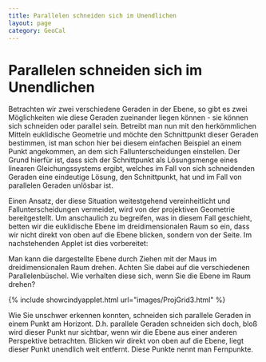 ```yaml
---
title: Parallelen schneiden sich im Unendlichen
layout: page
category: GeoCal
---
```

# Parallelen schneiden sich im Unendlichen

Betrachten wir zwei verschiedene Geraden in der Ebene, so gibt es zwei Möglichkeiten wie diese Geraden zueinander liegen können - sie können sich schneiden oder parallel sein. Betreibt man nun mit den herkömmlichen Mitteln euklidische Geometrie und möchte den Schnittpunkt dieser Geraden bestimmen, ist man schon hier bei diesem einfachen Beispiel an einem Punkt angekommen, an dem sich Fallunterscheidungen einstellen.  Der Grund hierfür ist, dass sich der Schnittpunkt als Lösungsmenge eines linearen Gleichungssystems ergibt, welches im Fall von sich schneidenden Geraden eine eindeutige Lösung, den Schnittpunkt, hat und im Fall von parallelen Geraden unlösbar ist.

Einen Ansatz, der diese Situation weitestgehend vereinheitlicht und Fallunterscheidungen vermeidet, wird von der projektiven Geometrie bereitgestellt. Um anschaulich zu begreifen, was in diesem Fall geschieht, betten wir die euklidische Ebene im dreidimensionalen Raum so ein, dass wir nicht direkt von oben auf die Ebene blicken, sondern von der Seite. Im nachstehenden Applet ist dies vorbereitet:

Man kann die dargestellte Ebene durch Ziehen mit der Maus im dreidimensionalen Raum drehen. Achten Sie dabei auf die verschiedenen Parallelenbüschel. Wie verhalten diese sich, wenn Sie die Ebene im Raum drehen?



{% include showcindyapplet.html url="images/ProjGrid3.html" %}




Wie Sie unschwer erkennen konnten, schneiden sich parallele Geraden in einem Punkt am Horizont. D.h. parallele Geraden schneiden sich doch, bloß wird dieser Punkt nur sichtbar, wenn wir die Ebene aus einer anderen Perspektive betrachten. Blicken wir direkt von oben auf die Ebene, liegt dieser Punkt unendlich weit entfernt. Diese Punkte nennt man Fernpunkte.
